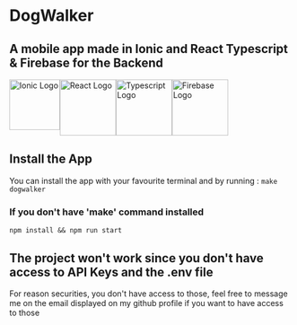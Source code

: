 # DogWalker

## A mobile app made in Ionic and React Typescript & Firebase for the Backend
<div style="display:flex;">
<img src="https://upload.wikimedia.org/wikipedia/commons/thumb/d/d1/Ionic_Logo.svg/1280px-Ionic_Logo.svg.png" height="90" alt="Ionic Logo">
<img src="https://upload.wikimedia.org/wikipedia/commons/thumb/a/a7/React-icon.svg/2300px-React-icon.svg.png"  height="100" alt="React Logo">
<img src="https://upload.wikimedia.org/wikipedia/commons/thumb/4/4c/Typescript_logo_2020.svg/1024px-Typescript_logo_2020.svg.png"  height="100" alt="Typescript Logo">
<img src="https://upload.wikimedia.org/wikipedia/commons/thumb/3/37/Firebase_Logo.svg/1280px-Firebase_Logo.svg.png"  height="100" alt="Firebase Logo">
</div>

## Install the App
You can install the app with your favourite terminal and by running :
```make dogwalker```

### If you don't have 'make' command installed
```npm install && npm run start```

## The project won't work since you don't have access to API Keys and the .env file
For reason securities, you don't have access to those, feel free to message me on the email displayed on my github profile if you want to have access to those

